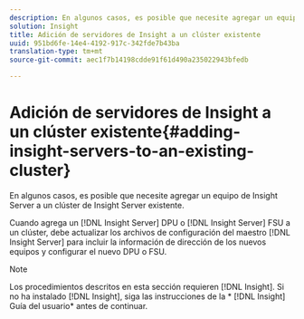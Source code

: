 ```yaml
---
description: En algunos casos, es posible que necesite agregar un equipo de Insight Server a un clúster de Insight Server existente.
solution: Insight
title: Adición de servidores de Insight a un clúster existente
uuid: 951bd6fe-14e4-4192-917c-342fde7b43ba
translation-type: tm+mt
source-git-commit: aec1f7b14198cdde91f61d490a235022943bfedb

---
```



# Adición de servidores de Insight a un clúster existente{#adding-insight-servers-to-an-existing-cluster}

En algunos casos, es posible que necesite agregar un equipo de Insight Server a un clúster de Insight Server existente.

Cuando agrega un [!DNL Insight Server] DPU o [!DNL Insight Server] FSU a un clúster, debe actualizar los archivos de configuración del maestro [!DNL Insight Server] para incluir la información de dirección de los nuevos equipos y configurar el nuevo DPU o FSU.

>[!NOTE]
>
>Los procedimientos descritos en esta sección requieren [!DNL Insight]. Si no ha instalado [!DNL Insight], siga las instrucciones de la * [!DNL Insight] Guía del usuario* antes de continuar.


